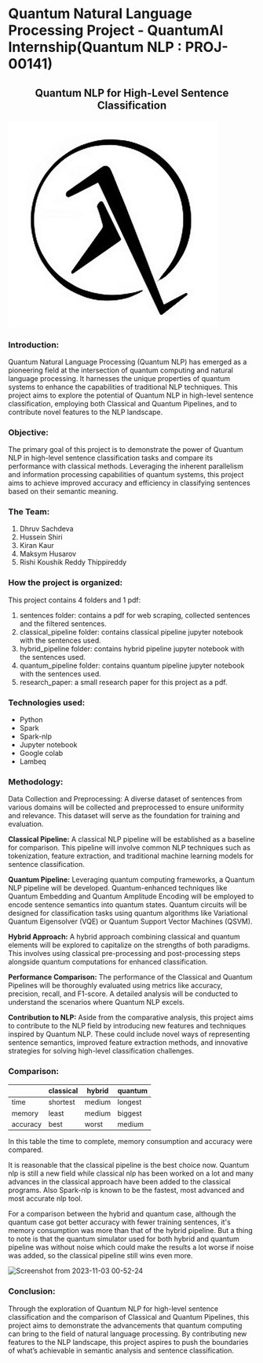 # Quantum Natural Language Processing Project - QuantumAI Internship(Quantum NLP : PROJ-00141)

## <p align="center">Quantum NLP for High-Level Sentence Classification</p>

![image](img1.png)

### Introduction:
Quantum Natural Language Processing (Quantum NLP) has emerged as a pioneering field at the intersection of quantum computing and natural language processing. It harnesses the unique properties of quantum systems to enhance the capabilities of traditional NLP techniques. This project aims to explore the potential of Quantum NLP in high-level sentence classification, employing both Classical and Quantum Pipelines, and to contribute novel features to the NLP landscape.

### Objective:
The primary goal of this project is to demonstrate the power of Quantum NLP in high-level sentence classification tasks and compare its performance with classical methods. Leveraging the inherent parallelism and information processing capabilities of quantum systems, this project aims to achieve improved accuracy and efficiency in classifying sentences based on their semantic meaning.

### The Team:
1. Dhruv Sachdeva
2. Hussein Shiri
3. Kiran Kaur
4. Maksym Husarov
5. Rishi Koushik Reddy Thippireddy

### How the project is organized:
This project contains 4 folders and 1 pdf:
1. sentences folder: contains a pdf for web scraping, collected sentences and the filtered sentences.
2. classical_pipeline folder: contains classical pipeline jupyter notebook with the sentences used.
3. hybrid_pipeline folder: contains hybrid pipeline jupyter notebook with the sentences used.
4. quantum_pipeline folder: contains quantum pipeline jupyter notebook with the sentences used.
5. research_paper: a small research paper for this project as a pdf.

### Technologies used:
- Python
- Spark
- Spark-nlp
- Jupyter notebook
- Google colab
- Lambeq


### Methodology:

Data Collection and Preprocessing: A diverse dataset of sentences from various domains will be collected and preprocessed to ensure uniformity and relevance. This dataset will serve as the foundation for training and evaluation.

<b>Classical Pipeline:</b> A classical NLP pipeline will be established as a baseline for comparison. This pipeline will involve common NLP techniques such as tokenization, feature extraction, and traditional machine learning models for sentence classification.

<b>Quantum Pipeline:</b> Leveraging quantum computing frameworks, a Quantum NLP pipeline will be developed. Quantum-enhanced techniques like Quantum Embedding and Quantum Amplitude Encoding will be employed to encode sentence semantics into quantum states. Quantum circuits will be designed for classification tasks using quantum algorithms like Variational Quantum Eigensolver (VQE) or Quantum Support Vector Machines (QSVM).

<b>Hybrid Approach:</b> A hybrid approach combining classical and quantum elements will be explored to capitalize on the strengths of both paradigms. This involves using classical pre-processing and post-processing steps alongside quantum computations for enhanced classification.

<b>Performance Comparison:</b> The performance of the Classical and Quantum Pipelines will be thoroughly evaluated using metrics like accuracy, precision, recall, and F1-score. A detailed analysis will be conducted to understand the scenarios where Quantum NLP excels.

<b>Contribution to NLP:</b> Aside from the comparative analysis, this project aims to contribute to the NLP field by introducing new features and techniques inspired by Quantum NLP. These could include novel ways of representing sentence semantics, improved feature extraction methods, and innovative strategies for solving high-level classification challenges.


### Comparison:

|           | classical | hybrid | quantum |
| --------- | ----------| ------ | ------- |
| time      | shortest  | medium | longest |
| memory    | least     | medium | biggest |
| accuracy  | best      | worst  | medium  |

In this table the time to complete, memory consumption and accuracy were compared.

It is reasonable that the classical pipeline is the best choice now. Quantum nlp is still a new field while classical nlp has been worked on a lot and many advances in the classical approach have been added to the classical programs. Also Spark-nlp is known to be the fastest, most advanced and most accurate nlp tool.

For a comparison between the hybrid and quantum case, although the quantum case got better accuracy with fewer training sentences, it's memory consumption was more than that of the hybrid pipeline. But a thing to note is that the quantum simulator used for both hybrid and quantum pipeline was without noise which could make the results a lot worse if noise was added, so the classical pipeline still wins even more.

![Screenshot from 2023-11-03 00-52-24](https://github.com/hosen20/quantumopenai_QNLP_internship_project/assets/84079430/74be433d-4bc7-4752-998a-f3bfa3b0fd68)


### Conclusion:
Through the exploration of Quantum NLP for high-level sentence classification and the comparison of Classical and Quantum Pipelines, this project aims to demonstrate the advancements that quantum computing can bring to the field of natural language processing. By contributing new features to the NLP landscape, this project aspires to push the boundaries of what’s achievable in semantic analysis and sentence classification.
